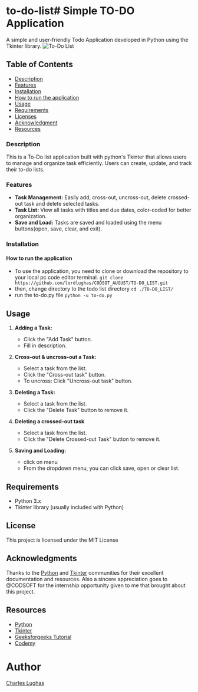 # to-do-list# Simple TO-DO Application
A simple and user-friendly Todo Application developed in Python using the Tkinter library.
![To-Do List](tkinter_todo.PNG)

## Table of Contents
* [Description](#description)
* [Features](#features)
* [Installation](#installation)
* [How to run the application](#how-to-run-the-application)
* [Usage](#usage)
* [Requirements]()
* [Licenses](#licenses)
* [Acknowledgment](#acknowledgment)
* [Resources](#resources)

### Description
This is a To-Do list application built with python's Tkinter that allows users to manage and organize task efficiently.
Users can create, update, and track their to-do lists.

### Features

- **Task Management:** Easily add, cross-out, uncross-out, delete crossed-out task and delete selected tasks.
- **Task List:** View all tasks with titles and due dates, color-coded for better organization.
- **Save and Load:** Tasks are saved and loaded using the menu buttons(open, save, clear, and exit).

### Installation
#### How to run the application
* To use the application, you need to clone or download the repository to your local pc code editor terminal.
```git clone https://github.com/lordlughas/CODSOT_AUGUST/TO-DO_LIST.git```
* then, change directory to the todo list directory
```cd ./TO-DO_LIST/```
* run the to-do.py file
```python -u to-do.py```

## Usage
1. **Adding a Task:**
   - Click the "Add Task" button.
   - Fill in description.

2. **Cross-out & uncross-out a Task:**
   - Select a task from the list.
   - Click the "Cross-out task" button.
   - To uncross: Click "Uncross-out task" button.

3. **Deleting a Task:**
   - Select a task from the list.
   - Click the "Delete Task" button to remove it.

4. **Deleting a crossed-out task**
   - Select a task from the list.
   - Click the "Delete Crossed-out Task" button to remove it.

5. **Saving and Loading:**
   - click on menu
   - From the dropdown menu, you can click save, open or clear list.

## Requirements
  * Python 3.x
  * Tkinter library (usually included with Python)

## License
This project is licensed under the MIT License

## Acknowledgments
Thanks to the [Python](https://python.org) and [Tkinter](https://docs.python.org/3/library/tkinter.html) communities for their excellent documentation and resources. Also a sincere appreciation goes to @CODSOFT for the internship opportunity given to me that brought about this project.

## Resources
- [Python](https://python.org)
- [Tkinter](https://docs.python.org/3/library/tkinter.html)
- [Geeksforgeeks Tutorial](https://www.geeksforgeeks.org/python-gui-tkinter/)
- [Codemy](https://youtube.com/Vm0ivVxNaA8?si=0989P1RDKZRabFz)

# Author
[Charles Lughas](https://github.com/lordlughas)
